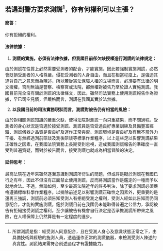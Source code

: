 ## 若遇到警方要求測謊<sup>1</sup>，你有何權利可以主張？

#### 簡答：

你有拒絕的權利。

#### 法律依據：

1. **測謊的實施，必須有法律依據，但我國目前卻欠缺授權進行測謊的法律規定：**

由於測謊在性質上必然需要受測者的配合，才能實施，因此若強制實施測謊，必然會貶損受測者的人格尊嚴，侵犯受測者的人身自由，而且在相當程度上，是強迫其違背自己之意思而為陳述，所以若從憲法保障人權的立場而言，必須要有法律的明文授權，否則無論是警察、檢察官或法院，都無權對被告乃至於證人實施測謊。我國目前完全沒有關於測謊的法律條文，因此，雖然司法實務上使用測謊報告作為證據，早已司空見慣，但嚴格而言，測謊在我國其實於法無據。

2. **以我國目前的司法實務現狀而言，測謊對被告仍有相當的風險：**

由於對相關測謊知識的嚴重欠缺，使得法院對測謊一向只重結果，而不問過程。受測者的身心狀況是否適於接受測謊、測謊員是否受過良好專業訓練及具備豐富經驗、測謊儀器之品質是否良好及運作正常與否、測謊環境是否良好及有無不當外力干擾、有無經過測前晤談及測後晤談等標準作業程序，以上這些足以影響測謊結果正確性之因素，在我國法院實務上長期受到忽視，造成我國測謊報告的準確度一直受到普遍質疑，而對於被告而言，接受測謊也就成為相當冒險的決定。

#### 延伸思考：

最高法院在近年來雖然逐漸意識到測謊所衍生的問題，但或許是礙於測謊在我國已行之有年，因此不但沒有正面禁止使用測謊，反而將測謊當作是鑑定的一種而予以就地合法。不過，無論如何，至少最高法院近年的許多判決，除了要求測謊必須嚴格遵循標準科學作業程序，以排除前述足以影響測謊正確性之因素外，更重要的是還再三強調，測謊前必須告知受測人有拒絕受測之權利，受測人經如此告知而仍同意配合，才能夠實施測謊。鑑於測謊目前在我國仍未能取得普遍之公信力，承認被告有拒絕接受測謊之權利，至少讓被告有機會自行決定是否承擔測謊所帶來之風險，在人權保障上仍然算是有一定程度的進步。

---

1. 所謂測謊是指：經受測人同意配合，且在受測人身心及意識狀態正常之下，由具備技術與經驗的施測人員，透過運作正常的測謊儀器，來檢測受測人陳述的真實性。測謊結果需符合前述過程才有證據能力。
